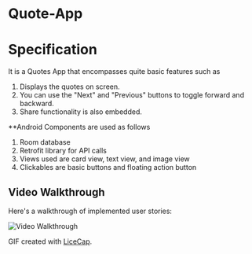 # Quote-App

# Specification

It is a Quotes App that encompasses quite basic features such as

 1. Displays the quotes on screen.
 2. You can use the "Next" and "Previous" buttons to toggle forward and backward.
 3. Share functionality is also embedded.


 **Android Components are used as follows
 
  1. Room database
  2. Retrofit library for API calls
  3. Views used are card view, text view, and image view
  4. Clickables are basic buttons and floating action button

## Video Walkthrough

Here's a walkthrough of implemented user stories:

<img src='https://j.gifs.com/vQxZL8.gif' title='Video Walkthrough' width='' alt='Video Walkthrough' />

GIF created with [LiceCap](http://www.cockos.com/licecap/).
